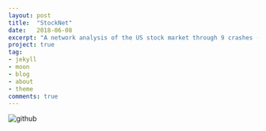 ```yaml
---
layout: post
title:  "StockNet"
date:   2018-06-08
excerpt: "A network analysis of the US stock market through 9 crashes (1992-2017)."
project: true
tag:
- jekyll 
- moon
- blog
- about
- theme
comments: true
---
```


![github](https://nickwisniewski.com/StockNet)
